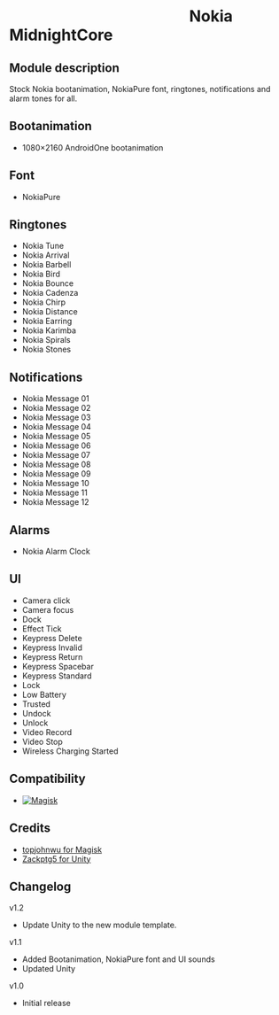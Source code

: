 # &nbsp;&nbsp; &nbsp;&nbsp;&nbsp;&nbsp;&nbsp;&nbsp;&nbsp;&nbsp;&nbsp;&nbsp;&nbsp;&nbsp; &nbsp;&nbsp;&nbsp;&nbsp;&nbsp;&nbsp;&nbsp;&nbsp;&nbsp;&nbsp;&nbsp;&nbsp;&nbsp;&nbsp;&nbsp;&nbsp;&nbsp;&nbsp;&nbsp;&nbsp;&nbsp;&nbsp;&nbsp;&nbsp;&nbsp;&nbsp;&nbsp;&nbsp;&nbsp;&nbsp;&nbsp;&nbsp; Nokia MidnightCore

## Module description
Stock Nokia bootanimation, NokiaPure font, ringtones, notifications and alarm tones for all.

## Bootanimation
  * 1080×2160 AndroidOne bootanimation

## Font
  * NokiaPure
  
## Ringtones
  * Nokia Tune
  * Nokia Arrival
  * Nokia Barbell
  * Nokia Bird
  * Nokia Bounce
  * Nokia Cadenza
  * Nokia Chirp
  * Nokia Distance
  * Nokia Earring
  * Nokia Karimba
  * Nokia Spirals
  * Nokia Stones
  
## Notifications
  * Nokia Message 01
  * Nokia Message 02
  * Nokia Message 03
  * Nokia Message 04
  * Nokia Message 05
  * Nokia Message 06
  * Nokia Message 07
  * Nokia Message 08
  * Nokia Message 09
  * Nokia Message 10
  * Nokia Message 11
  * Nokia Message 12
  
## Alarms  
  * Nokia Alarm Clock
  
## UI
  * Camera click
  * Camera focus
  * Dock
  * Effect Tick
  * Keypress Delete
  * Keypress Invalid
  * Keypress Return
  * Keypress Spacebar
  * Keypress Standard
  * Lock
  * Low Battery
  * Trusted
  * Undock
  * Unlock
  * Video Record
  * Video Stop
  * Wireless Charging Started
  
## Compatibility
  * [![Magisk](https://img.shields.io/badge/Magisk-17%2B-00B39B.svg)](https://forum.xda-developers.com/apps/magisk/official-magisk-v7-universal-systemless-t3473445)  


## Credits
  * [topjohnwu for Magisk](https://github.com/topjohnwu/Magisk)
  * [Zackptg5 for Unity](https://github.com/Zackptg5/Unity)
  
## Changelog
v1.2
  * Update Unity to the new module template.

v1.1
  * Added Bootanimation, NokiaPure font and UI sounds
  * Updated Unity
  
v1.0
  * Initial release
